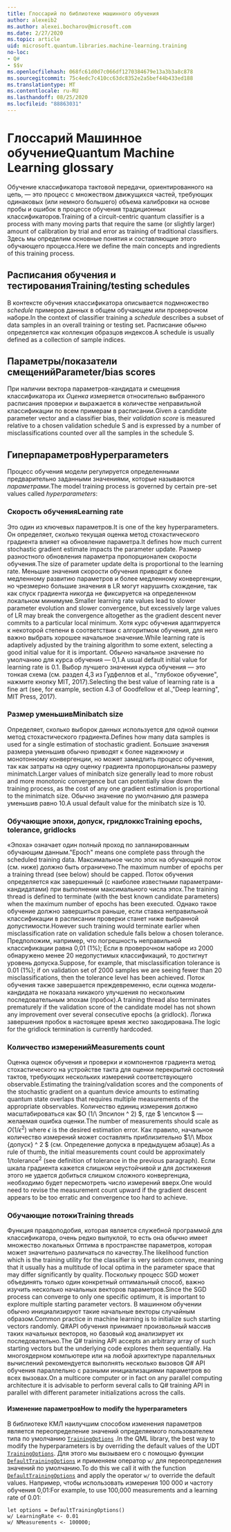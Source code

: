 ```yaml
---
title: Глоссарий по библиотеке машинного обучения
author: alexeib2
ms.author: alexei.bocharov@microsoft.com
ms.date: 2/27/2020
ms.topic: article
uid: microsoft.quantum.libraries.machine-learning.training
no-loc:
- Q#
- $$v
ms.openlocfilehash: 068fc61d0d7c066df1270384679e13a3b3a8c878
ms.sourcegitcommit: 75c4edc7c410cc63dc8352e2a5bef44b433ed188
ms.translationtype: MT
ms.contentlocale: ru-RU
ms.lasthandoff: 08/25/2020
ms.locfileid: "88863031"
---
```

# <a name="quantum-machine-learning-glossary"></a><span data-ttu-id="623f9-102">Глоссарий Машинное обучение</span><span class="sxs-lookup"><span data-stu-id="623f9-102">Quantum Machine Learning glossary</span></span>

<span data-ttu-id="623f9-103">Обучение классификатора тактовой передачи, ориентированного на цепь, — это процесс с множеством движущихся частей, требующих одинаковых (или немного большего) объема калибровки на основе пробы и ошибок в процессе обучения традиционных классификаторов.</span><span class="sxs-lookup"><span data-stu-id="623f9-103">Training of a circuit-centric quantum classifier is a process with many moving parts that require the same (or slightly larger) amount of calibration by trial and error as training of traditional classifiers.</span></span> <span data-ttu-id="623f9-104">Здесь мы определим основные понятия и составляющие этого обучающего процесса.</span><span class="sxs-lookup"><span data-stu-id="623f9-104">Here we define the main concepts and ingredients of this training process.</span></span>

## <a name="trainingtesting-schedules"></a><span data-ttu-id="623f9-105">Расписания обучения и тестирования</span><span class="sxs-lookup"><span data-stu-id="623f9-105">Training/testing schedules</span></span>

<span data-ttu-id="623f9-106">В контексте обучения классификатора описывается подмножество *schedule* примеров данных в общем обучающем или проверочном наборе.</span><span class="sxs-lookup"><span data-stu-id="623f9-106">In the context of classifier training a *schedule* describes a subset of data samples in an overall training or testing set.</span></span> <span data-ttu-id="623f9-107">Расписание обычно определяется как коллекция образцов индексов.</span><span class="sxs-lookup"><span data-stu-id="623f9-107">A schedule is usually defined as a collection of sample indices.</span></span>

## <a name="parameterbias-scores"></a><span data-ttu-id="623f9-108">Параметры/показатели смещений</span><span class="sxs-lookup"><span data-stu-id="623f9-108">Parameter/bias scores</span></span>

<span data-ttu-id="623f9-109">При наличии вектора параметров-кандидата и смещения классификатора их *Оценка* измеряется относительно выбранного расписания проверки и выражается в количестве неправильной классификации по всем примерам в расписании.</span><span class="sxs-lookup"><span data-stu-id="623f9-109">Given a candidate parameter vector and a classifier bias, their *validation score* is measured relative to a chosen validation schedule S and is expressed by a number of misclassifications counted over all the samples in the schedule S.</span></span>

## <a name="hyperparameters"></a><span data-ttu-id="623f9-110">Гиперпараметров</span><span class="sxs-lookup"><span data-stu-id="623f9-110">Hyperparameters</span></span>

<span data-ttu-id="623f9-111">Процесс обучения модели регулируется определенными предварительно заданными значениями, которые называются *параметрами*.</span><span class="sxs-lookup"><span data-stu-id="623f9-111">The model training process is governed by certain pre-set values called *hyperparameters*:</span></span>

### <a name="learning-rate"></a><span data-ttu-id="623f9-112">Скорость обучения</span><span class="sxs-lookup"><span data-stu-id="623f9-112">Learning rate</span></span>

<span data-ttu-id="623f9-113">Это один из ключевых параметров.</span><span class="sxs-lookup"><span data-stu-id="623f9-113">It is one of the key hyperparameters.</span></span> <span data-ttu-id="623f9-114">Он определяет, сколько текущая оценка метод стохастического градиента влияет на обновление параметра.</span><span class="sxs-lookup"><span data-stu-id="623f9-114">It defines how much current stochastic gradient estimate impacts the parameter update.</span></span> <span data-ttu-id="623f9-115">Размер разностного обновления параметра пропорционален скорости обучения.</span><span class="sxs-lookup"><span data-stu-id="623f9-115">The size of parameter update delta is proportional to the learning rate.</span></span> <span data-ttu-id="623f9-116">Меньшие значения скорости обучения приводят к более медленному развитию параметров и более медленному конвергенции, но чрезмерно большие значения в LR могут нарушить схождение, так как спуск градиента никогда не фиксируется на определенном локальном минимуме.</span><span class="sxs-lookup"><span data-stu-id="623f9-116">Smaller learning rate values lead to slower parameter evolution and slower convergence, but excessively large values of LR may break the convergence altogether as the gradient descent never commits to a particular local minimum.</span></span> <span data-ttu-id="623f9-117">Хотя курс обучения адаптируется к некоторой степени в соответствии с алгоритмом обучения, для него важно выбрать хорошее начальное значение.</span><span class="sxs-lookup"><span data-stu-id="623f9-117">While learning rate is adaptively adjusted by the training algorithm to some extent, selecting a good initial value for it is important.</span></span> <span data-ttu-id="623f9-118">Обычно начальное значение по умолчанию для курса обучения — 0,1.</span><span class="sxs-lookup"><span data-stu-id="623f9-118">A usual default initial value for learning rate is 0.1.</span></span> <span data-ttu-id="623f9-119">Выбор лучшего значения курса обучения — это тонкая схема (см. раздел 4,3 из Гудфеллов et al., "глубокое обучение", нажмите кнопку MIT, 2017).</span><span class="sxs-lookup"><span data-stu-id="623f9-119">Selecting the best value of learning rate is a fine art (see, for example, section 4.3 of Goodfellow et al.,"Deep learning", MIT Press, 2017).</span></span>

### <a name="minibatch-size"></a><span data-ttu-id="623f9-120">Размер уменьшив</span><span class="sxs-lookup"><span data-stu-id="623f9-120">Minibatch size</span></span>

<span data-ttu-id="623f9-121">Определяет, сколько выборок данных используется для одной оценки метод стохастического градиента.</span><span class="sxs-lookup"><span data-stu-id="623f9-121">Defines how many data samples is used for a single estimation of stochastic gradient.</span></span> <span data-ttu-id="623f9-122">Большие значения размера уменьшив обычно приводят к более надежному и монотонному конвергенции, но может замедлить процесс обучения, так как затраты на одну оценку градиента пропорциональны размеру minimatch.</span><span class="sxs-lookup"><span data-stu-id="623f9-122">Larger values of minibatch size generally lead to more robust and more monotonic convergence but can potentially slow down the training process, as the cost of any one gradient estimation is proportional to the minimatch size.</span></span> <span data-ttu-id="623f9-123">Обычно значение по умолчанию для размера уменьшив равно 10.</span><span class="sxs-lookup"><span data-stu-id="623f9-123">A usual default value for the minibatch size is 10.</span></span>

### <a name="training-epochs-tolerance-gridlocks"></a><span data-ttu-id="623f9-124">Обучающие эпохи, допуск, гридлоккс</span><span class="sxs-lookup"><span data-stu-id="623f9-124">Training epochs, tolerance, gridlocks</span></span>

<span data-ttu-id="623f9-125">«Эпоха» означает один полный проход по запланированным обучающим данным.</span><span class="sxs-lookup"><span data-stu-id="623f9-125">"Epoch" means one complete pass through the scheduled training data.</span></span>
<span data-ttu-id="623f9-126">Максимальное число эпох на обучающий поток (см. ниже) должно быть ограничено.</span><span class="sxs-lookup"><span data-stu-id="623f9-126">The maximum number of epochs per a training thread (see below) should be capped.</span></span> <span data-ttu-id="623f9-127">Поток обучения определяется как завершенный (с наиболее известными параметрами-кандидатами) при выполнении максимального числа эпох.</span><span class="sxs-lookup"><span data-stu-id="623f9-127">The training thread is defined to terminate (with the best known candidate parameters) when the maximum number of epochs has been executed.</span></span> <span data-ttu-id="623f9-128">Однако такое обучение должно завершиться раньше, если ставка неправильной классификации в расписании проверки станет ниже выбранной допустимости.</span><span class="sxs-lookup"><span data-stu-id="623f9-128">However such training would terminate earlier when misclassification rate on validation schedule falls below a chosen tolerance.</span></span> <span data-ttu-id="623f9-129">Предположим, например, что погрешность неправильной классификации равна 0,01 (1%); Если в проверочном наборе из 2000 обнаружено менее 20 недопустимых классификаций, то достигнут уровень допуска.</span><span class="sxs-lookup"><span data-stu-id="623f9-129">Suppose, for example, that misclassification tolerance is 0.01 (1%); if on validation set of 2000 samples we are seeing fewer than 20 misclassifications, then the tolerance level has been achieved.</span></span> <span data-ttu-id="623f9-130">Поток обучения также завершается преждевременно, если оценка модели-кандидата не показала никакого улучшения по нескольким последовательным эпохам (пробок).</span><span class="sxs-lookup"><span data-stu-id="623f9-130">A training thread also terminates prematurely if the validation score of the candidate model has not shown any improvement over several consecutive epochs (a gridlock).</span></span> <span data-ttu-id="623f9-131">Логика завершения пробок в настоящее время жестко закодирована.</span><span class="sxs-lookup"><span data-stu-id="623f9-131">The logic for the gridlock termination is currently hardcoded.</span></span>

### <a name="measurements-count"></a><span data-ttu-id="623f9-132">Количество измерений</span><span class="sxs-lookup"><span data-stu-id="623f9-132">Measurements count</span></span>

<span data-ttu-id="623f9-133">Оценка оценок обучения и проверки и компонентов градиента метод стохастического на устройстве такта для оценки перекрытий состояний тактов, требующих нескольких измерений соответствующего observable.</span><span class="sxs-lookup"><span data-stu-id="623f9-133">Estimating the training/validation scores and the components of the stochastic gradient on a quantum device amounts to estimating quantum state overlaps that requires multiple measurements of the appropriate observables.</span></span> <span data-ttu-id="623f9-134">Количество единиц измерения должно масштабироваться как $O (1/\ Эпсилон ^ 2) $, где $ \епсилон $ — желаемая ошибка оценки.</span><span class="sxs-lookup"><span data-stu-id="623f9-134">The number of measurements should scale as $O(1/\epsilon^2)$ where $\epsilon$ is the desired estimation error.</span></span>
<span data-ttu-id="623f9-135">Как правило, начальное количество измерений может составлять приблизительно $1/\ Mbox {допуск} ^ 2 $ (см. Определение допуска в предыдущем абзаце).</span><span class="sxs-lookup"><span data-stu-id="623f9-135">As a rule of thumb, the initial measurements count could be approximately $1/\mbox{tolerance}^2$ (see definition of tolerance in the previous paragraph).</span></span> <span data-ttu-id="623f9-136">Если шкала градиента кажется слишком неустойчивой и для достижения этого не удается добиться слишком сложного конвергенциа, необходимо будет пересмотреть число измерений вверх.</span><span class="sxs-lookup"><span data-stu-id="623f9-136">One would need to revise the measurement count upward if the gradient descent appears to be too erratic and convergence too hard to achieve.</span></span>

### <a name="training-threads"></a><span data-ttu-id="623f9-137">Обучающие потоки</span><span class="sxs-lookup"><span data-stu-id="623f9-137">Training threads</span></span>

<span data-ttu-id="623f9-138">Функция правдоподобия, которая является служебной программой для классификатора, очень редко выпуклой, то есть она обычно имеет множество локальных Оптима в пространстве параметров, которая может значительно различаться по качеству.</span><span class="sxs-lookup"><span data-stu-id="623f9-138">The likelihood function which is the training utility for the classifier is very seldom convex, meaning that it usually has a multitude of local optima in the parameter space that may differ significantly by quality.</span></span> <span data-ttu-id="623f9-139">Поскольку процесс SGD может объединять только один конкретный оптимальный способ, важно изучить несколько начальных векторов параметров.</span><span class="sxs-lookup"><span data-stu-id="623f9-139">Since the SGD process can converge to only one specific optimum, it is important to explore multiple starting parameter vectors.</span></span> <span data-ttu-id="623f9-140">В машинном обучении обычно инициализируют такие начальные векторы случайным образом.</span><span class="sxs-lookup"><span data-stu-id="623f9-140">Common practice in machine learning is to initialize such starting vectors randomly.</span></span> <span data-ttu-id="623f9-141">Q#API обучения принимает произвольный массив таких начальных векторов, но базовый код анализирует их последовательно.</span><span class="sxs-lookup"><span data-stu-id="623f9-141">The Q# training API accepts an arbitrary array of such starting vectors but the underlying code explores them sequentially.</span></span> <span data-ttu-id="623f9-142">На многоядерном компьютере или на любой архитектуре параллельных вычислений рекомендуется выполнять несколько вызовов Q# API обучения параллельно с разными инициализациями параметров во всех вызовах.</span><span class="sxs-lookup"><span data-stu-id="623f9-142">On a multicore computer or in fact on any parallel computing architecture it is advisable to perform several calls to Q# training API in parallel with different parameter initializations across the calls.</span></span>

#### <a name="how-to-modify-the-hyperparameters"></a><span data-ttu-id="623f9-143">Изменение параметров</span><span class="sxs-lookup"><span data-stu-id="623f9-143">How to modify the hyperparameters</span></span>

<span data-ttu-id="623f9-144">В библиотеке КМЛ наилучшим способом изменения параметров является переопределение значений определяемого пользователем типа по умолчанию [`TrainingOptions`](xref:microsoft.quantum.machinelearning.trainingoptions) .</span><span class="sxs-lookup"><span data-stu-id="623f9-144">In the QML library, the best way to modify the hyperparameters is by overriding the default values of the UDT [`TrainingOptions`](xref:microsoft.quantum.machinelearning.trainingoptions).</span></span> <span data-ttu-id="623f9-145">Для этого мы вызываем его с помощью функции [`DefaultTrainingOptions`](xref:microsoft.quantum.machinelearning.defaulttrainingoptions) и применяем оператор `w/` для переопределения значений по умолчанию.</span><span class="sxs-lookup"><span data-stu-id="623f9-145">To do this we call it with the function [`DefaultTrainingOptions`](xref:microsoft.quantum.machinelearning.defaulttrainingoptions) and apply the operator `w/` to override the default values.</span></span> <span data-ttu-id="623f9-146">Например, чтобы использовать измерения 100 000 и частоту обучения 0,01:</span><span class="sxs-lookup"><span data-stu-id="623f9-146">For example, to use 100,000 measurements and a learning rate of 0.01:</span></span>
 ```qsharp
let options = DefaultTrainingOptions()
w/ LearningRate <- 0.01
w/ NMeasurements <- 100000;
 ```
